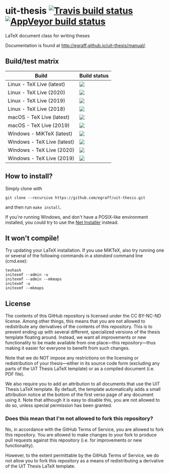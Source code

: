 uit-thesis [![Travis build status][travis-badge]][travis-url] [![AppVeyor build status][appveyor-badge]][appveyor-url]
==========

[travis-badge]: https://travis-ci.org/egraff/uit-thesis.svg?branch=master
[travis-url]: https://travis-ci.org/egraff/uit-thesis
[cirrus-badge]: https://api.cirrus-ci.com/github/egraff/uit-thesis.svg?branch=master
[cirrus-url]: https://cirrus-ci.com/github/egraff/uit-thesis
[appveyor-badge]: https://ci.appveyor.com/api/projects/status/geocvslth4hd2xl2/branch/master?svg=true
[appveyor-url]: https://ci.appveyor.com/project/egraff/uit-thesis/branch/master

LaTeX document class for writing theses

Documentation is found at http://egraff.github.io/uit-thesis/manual/.

Build/test matrix
--

| Build                       | Build status                                       |
| --------------------------- | -------------------------------------------------- |
| Linux - TeX Live (latest)   | [![][travis-linux-tl-latest-badge]](#)             |
| Linux - TeX Live (2020)     | [![][cirrus-linux-tl-2020-badge]][cirrus-url]      |
| Linux - TeX Live (2019)     | [![][cirrus-linux-tl-2019-badge]][cirrus-url]      |
| Linux - TeX Live (2018)     | [![][cirrus-linux-tl-2018-badge]][cirrus-url]      |
| macOS - TeX Live (latest)   | [![][travis-macos-tl-latest-badge]](#)             |
| macOS - TeX Live (2019)     | [![][travis-macos-tl-2019-badge]](#)               |
| Windows - MiKTeX (latest)   | [![][appveyor-miktex-latest-badge]](#)             |
| Windows - TeX Live (latest) | [![][appveyor-texlive-latest-badge]](#)            |
| Windows - TeX Live (2020)   | [![][appveyor-texlive-2020-badge]](#)              |
| Windows - TeX Live (2019)   | [![][appveyor-texlive-2019-badge]](#)              |

[travis-linux-tl-latest-badge]: https://travis-matrix-badges.herokuapp.com/repos/egraff/uit-thesis/branches/master/1
[travis-macos-tl-latest-badge]: https://travis-matrix-badges.herokuapp.com/repos/egraff/uit-thesis/branches/master/2
[travis-macos-tl-2019-badge]: https://travis-matrix-badges.herokuapp.com/repos/egraff/uit-thesis/branches/master/3

[cirrus-linux-tl-2020-badge]: https://api.cirrus-ci.com/github/egraff/uit-thesis.svg?task=Linux%20-%20TeX%20Live%202020
[cirrus-linux-tl-2019-badge]: https://api.cirrus-ci.com/github/egraff/uit-thesis.svg?task=Linux%20-%20TeX%20Live%202019
[cirrus-linux-tl-2018-badge]: https://api.cirrus-ci.com/github/egraff/uit-thesis.svg?task=Linux%20-%20TeX%20Live%202018

[appveyor-miktex-latest-badge]: https://appveyor-matrix-badges.herokuapp.com/repos/egraff/uit-thesis/branch/master/1
[appveyor-texlive-latest-badge]: https://appveyor-matrix-badges.herokuapp.com/repos/egraff/uit-thesis/branch/master/2
[appveyor-texlive-2020-badge]: https://appveyor-matrix-badges.herokuapp.com/repos/egraff/uit-thesis/branch/master/3
[appveyor-texlive-2019-badge]: https://appveyor-matrix-badges.herokuapp.com/repos/egraff/uit-thesis/branch/master/4

How to install?
--
Simply clone with
```
git clone --recursive https://github.com/egraff/uit-thesis.git
```
and then run ``make install``.

If you're running Windows, and don't have a POSIX-like environment installed, you could try to use the [Net Installer](https://github.com/egraff/uit-thesis-installer/releases/tag/v2.0.1) instead.


It won't compile!
--
Try updating your LaTeX installation. If you use MiKTeX, also try running one or several of the following commands in a *standard* command line (cmd.exe):
```
texhash
initexmf --admin -u
initexmf --admin --mkmaps
initexmf -u
initexmf --mkmaps
```

## License
The contents of this GitHub repository is licensed under the CC BY-NC-ND license.
Among other things, this means that you are not allowed to redistribute any derivatives of the contents of this repository.
This is to prevent ending up with several different, specialized versions of the thesis template floating around.
Instead, we want all improvements or new functionality to be made available from one place—this repository—thus making it easier for everyone to benefit from such changes.

Note that we do NOT impose any restrictions on the licensing or redistribution of your thesis—either in its source code form (excluding any parts of the UiT Thesis LaTeX template) or as a compiled document (i.e. PDF file).

We also require you to add an attribution to all documents that use the UiT Thesis LaTeX template.
By default, the template automatically adds a small attribution notice at the bottom of the first verso page of any document using it.
Note that although it is easy to disable this, you are not allowed to do so, unless special permission has been granted.


### Does this mean that I'm not allowed to fork this repository?

No, in accordance with the GitHub Terms of Service, you are allowed to fork this repository.
You are allowed to make changes to your fork to produce pull requests against this repository (i.e. for improvements or new functionality).

However, to the extent permittable by the GitHub Terms of Service, we do not allow you to fork this repository as a means of redistributing a derivative of the UiT Thesis LaTeX template.
